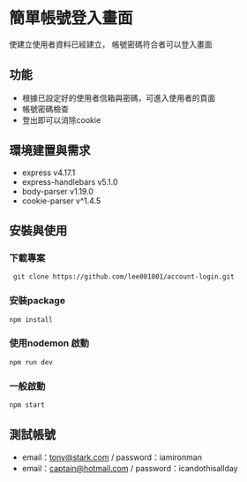 # 簡單帳號登入畫面
使建立使用者資料已經建立， 帳號密碼符合者可以登入畫面

## 功能
* 根據已設定好的使用者信箱與密碼，可進入使用者的頁面
* 帳號密碼檢查
* 登出即可以消除cookie

## 環境建置與需求
* express v4.17.1
* express-handlebars v5.1.0
* body-parser v1.19.0 
* cookie-parser v^1.4.5 

## 安裝與使用

### 下載專案
```
 git clone https://github.com/lee001001/account-login.git
 ```

### 安裝package
```
npm install
```
### 使用nodemon 啟動
```
npm run dev
```

### 一般啟動
```
npm start
```

## 測試帳號
* email：tony@stark.com / password：iamironman
*  email：captain@hotmail.com / password：icandothisallday
